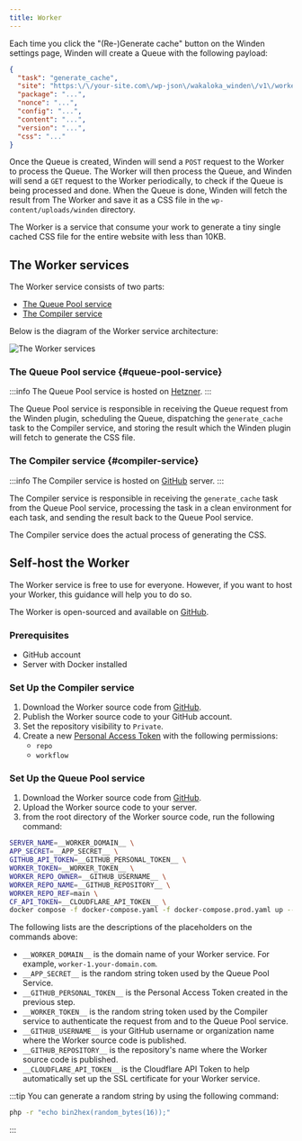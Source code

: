```yaml
---
title: Worker
---
```


Each time you click the "(Re-)Generate cache" button on the Winden settings page, Winden will create a Queue with the following payload:

```json
{
  "task": "generate_cache",
  "site": "https:\/\/your-site.com\/wp-json\/wakaloka_winden\/v1\/worker\/ping",
  "package": "...",
  "nonce": "...",
  "config": "...",
  "content": "...",
  "version": "...",
  "css": "..."
}
```

Once the Queue is created, Winden will send a `POST` request to the Worker to process the Queue. The Worker will then process the Queue, and Winden will send a `GET` request to the Worker periodically, to check if the Queue is being processed and done. When the Queue is done, Winden will fetch the result from The Worker and save it as a CSS file in the `wp-content/uploads/winden` directory.

The Worker is a service that consume your work to generate a tiny single cached CSS file for the entire website with less than 10KB.

## The Worker services

The Worker service consists of two parts:

- [The Queue Pool service](#queue-pool-service)
- [The Compiler service](#compiler-service)

Below is the diagram of the Worker service architecture:

![The Worker services](/img/diagram.png)

### The Queue Pool service {#queue-pool-service}

:::info
The Queue Pool service is hosted on [Hetzner](https://hetzner.cloud/?ref=J37mHc19fUpr). 
:::

The Queue Pool service is responsible in receiving the Queue request from the Winden plugin, scheduling the Queue, dispatching the `generate_cache` task to the Compiler service, and storing the result which the Winden plugin will fetch to generate the CSS file.

### The Compiler service {#compiler-service}

:::info
The Compiler service is hosted on [GitHub](https://docs.github.com/en/actions) server.
:::

The Compiler service is responsible in receiving the `generate_cache` task from the Queue Pool service, processing the task in a clean environment for each task, and sending the result back to the Queue Pool service.

The Compiler service does the actual process of generating the CSS.

## Self-host the Worker

The Worker service is free to use for everyone. However, if you want to host your Worker, this guidance will help you to do so.

The Worker is open-sourced and available on [GitHub](https://github.com/wakaloka/winden-worker).

### Prerequisites

- GitHub account
- Server with Docker installed

### Set Up the Compiler service

1. Download the Worker source code from [GitHub](https://github.com/wakaloka/winden-worker/archive/refs/heads/main.zip).
2. Publish the Worker source code to your GitHub account.
3. Set the repository visibility to `Private`.
4. Create a new [Personal Access Token](https://github.com/settings/tokens) with the following permissions:
    - `repo`
    - `workflow`

### Set Up the Queue Pool service

1. Download the Worker source code from [GitHub](https://github.com/wakaloka/winden-worker/archive/refs/heads/main.zip).
2. Upload the Worker source code to your server.
3. from the root directory of the Worker source code, run the following command:

```bash
SERVER_NAME=__WORKER_DOMAIN__ \
APP_SECRET=__APP_SECRET__ \
GITHUB_API_TOKEN=__GITHUB_PERSONAL_TOKEN__ \
WORKER_TOKEN=__WORKER_TOKEN__ \
WORKER_REPO_OWNER=__GITHUB_USERNAME__ \
WORKER_REPO_NAME=__GITHUB_REPOSITORY__ \
WORKER_REPO_REF=main \
CF_API_TOKEN=__CLOUDFLARE_API_TOKEN__ \
docker compose -f docker-compose.yaml -f docker-compose.prod.yaml up --build -d
```

The following lists are the descriptions of the placeholders on the commands above:

- `__WORKER_DOMAIN__` is the domain name of your Worker service. For example, `worker-1.your-domain.com`.
- `__APP_SECRET__` is the random string token used by the Queue Pool Service. 
- `__GITHUB_PERSONAL_TOKEN__` is the Personal Access Token created in the previous step.
- `__WORKER_TOKEN__` is the random string token used by the Compiler service to authenticate the request from and to the Queue Pool service.
- `__GITHUB_USERNAME__` is your GitHub username or organization name where the Worker source code is published.
- `__GITHUB_REPOSITORY__` is the repository's name where the Worker source code is published.
- `__CLOUDFLARE_API_TOKEN__` is the Cloudflare API Token to help automatically set up the SSL certificate for your Worker service.

:::tip
You can generate a random string by using the following command:

```bash
php -r "echo bin2hex(random_bytes(16));"
```
:::
